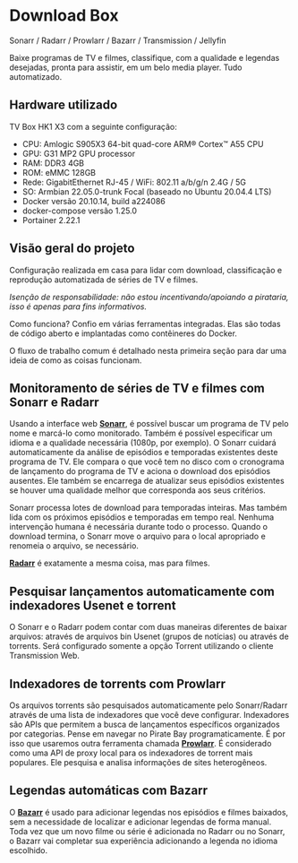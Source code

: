 # Download Box

Sonarr / Radarr / Prowlarr / Bazarr / Transmission / Jellyfin

Baixe programas de TV e filmes, classifique, com a qualidade e legendas desejadas, pronta para assistir, em um belo media player. Tudo automatizado.

## Hardware utilizado

TV Box HK1 X3 com a seguinte configuração:

- CPU: Amlogic S905X3 64-bit quad-core ARM® Cortex™ A55 CPU
- GPU: G31 MP2 GPU processor
- RAM: DDR3 4GB
- ROM: eMMC 128GB
- Rede: GigabitEthernet RJ-45 / WiFi: 802.11 a/b/g/n 2.4G / 5G
- SO: Armbian 22.05.0-trunk Focal (baseado no Ubuntu 20.04.4 LTS)
- Docker versão 20.10.14, build a224086
- docker-compose versão 1.25.0
- Portainer 2.22.1

## Visão geral do projeto

Configuração realizada em casa para lidar com download, classificação e reprodução automatizada de séries de TV e filmes.

_Isenção de responsabilidade: não estou incentivando/apoiando a pirataria, isso é apenas para fins informativos._

Como funciona? Confio em várias ferramentas integradas. Elas são todas de código aberto e implantadas como contêineres do Docker.

O fluxo de trabalho comum é detalhado nesta primeira seção para dar uma ideia de como as coisas funcionam.

## Monitoramento de séries de TV e filmes com Sonarr e Radarr

Usando a interface web **[Sonarr](https://sonarr.tv/)**, é possível buscar um programa de TV pelo nome e marcá-lo como monitorado. Também é possível especificar um idioma e a qualidade necessária (1080p, por exemplo). O Sonarr cuidará automaticamente da análise de episódios e temporadas existentes deste programa de TV. Ele compara o que você tem no disco com o cronograma de lançamento do programa de TV e aciona o download dos episódios ausentes. Ele também se encarrega de atualizar seus episódios existentes se houver uma qualidade melhor que corresponda aos seus critérios.

Sonarr processa lotes de download para temporadas inteiras. Mas também lida com os próximos episódios e temporadas em tempo real. Nenhuma intervenção humana é necessária durante todo o processo. Quando o download termina, o Sonarr move o arquivo para o local apropriado e renomeia o arquivo, se necessário.

**[Radarr](https://radarr.video/)** é exatamente a mesma coisa, mas para filmes.

## Pesquisar lançamentos automaticamente com indexadores Usenet e torrent

O Sonarr e o Radarr podem contar com duas maneiras diferentes de baixar arquivos: através de arquivos bin Usenet (grupos de notícias) ou através de torrents. Será configurado somente a opção Torrent utilizando o cliente Transmission Web.

## Indexadores de torrents com Prowlarr

Os arquivos torrents são pesquisados automaticamente pelo Sonarr/Radarr através de uma lista de indexadores que você deve configurar. Indexadores são APIs que permitem a busca de lançamentos específicos organizados por categorias. Pense em navegar no Pirate Bay programaticamente. É por isso que usaremos outra ferramenta chamada **[Prowlarr](https://github.com/Prowlarr/Prowlarr/)**. É considerado como uma API de proxy local para os indexadores de torrent mais populares. Ele pesquisa e analisa informações de sites heterogêneos.

## Legendas automáticas com Bazarr

O **[Bazarr](https://www.bazarr.media/)** é usado para adicionar legendas nos episódios e filmes baixados, sem a necessidade de localizar e adicionar legendas de forma manual. Toda vez que um novo filme ou série é adicionada no Radarr ou no Sonarr, o Bazarr vai completar sua experiência adicionando a legenda no idioma escolhido.





